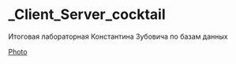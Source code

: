 # _Client_Server_cocktail
Итоговая лабораторная Константина Зубовича по базам данных

[Photo](1.jpg!)
